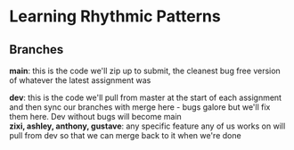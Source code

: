 # Learning Rhythmic Patterns 
## Branches
__main__: this is the code we'll zip up to submit, the cleanest bug free version of whatever the latest assignment was
    
__dev__: this is the code we'll pull from master at the start of each assignment and then sync our branches with merge here - bugs galore but we'll fix them here. Dev without bugs will become main\
__zixi, ashley, anthony, gustave__: any specific feature any of us works on will pull from dev so that we can merge back to it when we're done
